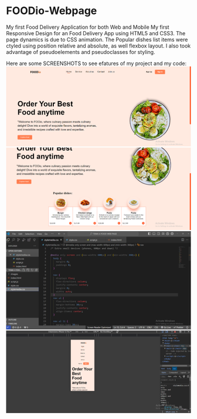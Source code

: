 # FOODio-Webpage
My first Food Delivery Application for both Web and Mobile
My first Responsive Design for an Food Delivery App using HTML5 and CSS3. The page dynamics is due to CSS animation. The Popular dishes list items were ctyled using position relative and absolute, as well flexbox layout. I also took advantage of pseudoelements and pseudoclasses for styling. 

Here are some SCREENSHOTS to see efatures of my project and my code:
![SCREENSHOT1](./foodweb1.png)
![SCREENSHOT2](./foodweb2.png)
![SCREENSHOT3](./foodweb3.png)
![SCREENSHOT4](./foodweb4.png)
